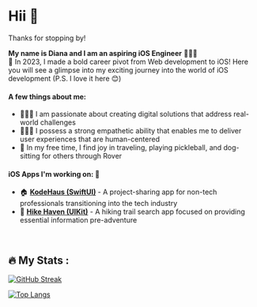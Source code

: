 <link rel="stylesheet" href="https://cdn.jsdelivr.net/gh/devicons/devicon@v2.15.1/devicon.min.css">



# Hii 👋

Thanks for stopping by! 
<br>

**My name is Diana and I am an aspiring iOS Engineer** 👩🏻‍💻
<br>🦎 In 2023, I made a bold career pivot from Web development to iOS! Here you will see a glimpse into my exciting journey into the world of iOS development (P.S. I love it here 😊)

#### A few things about me:
- 🕵🏻‍♀️ I am passionate about creating digital solutions that address real-world challenges
- 🧘🏻‍♀️ I possess a strong empathetic ability that enables me to deliver user experiences that are human-centered
- 🥰 In my free time, I find joy in traveling, playing pickleball, and dog-sitting for others through Rover 

#### iOS Apps I'm working on:  🚧

- 🏠 <a href="https://github.com/dianatduong/KodeHaus">**KodeHaus (SwiftUI)**</a>  - A project-sharing app for non-tech professionals transitioning into the tech industry
- 🥾 <a href="https://github.com/dianatduong/Hike-Haven">**Hike Haven (UIKit)**</a> - A hiking trail search app focused on providing essential information pre-adventure

<br>

## :fire: My Stats :

[![GitHub Streak](http://github-readme-streak-stats.herokuapp.com?user=dianatduong)](https://git.io/streak-stats)

[![Top Langs](https://github-readme-stats.vercel.app/api/top-langs/?username=dianatduong&layout=compact)](https://github.com/dianatduong/github-readme-stats)




